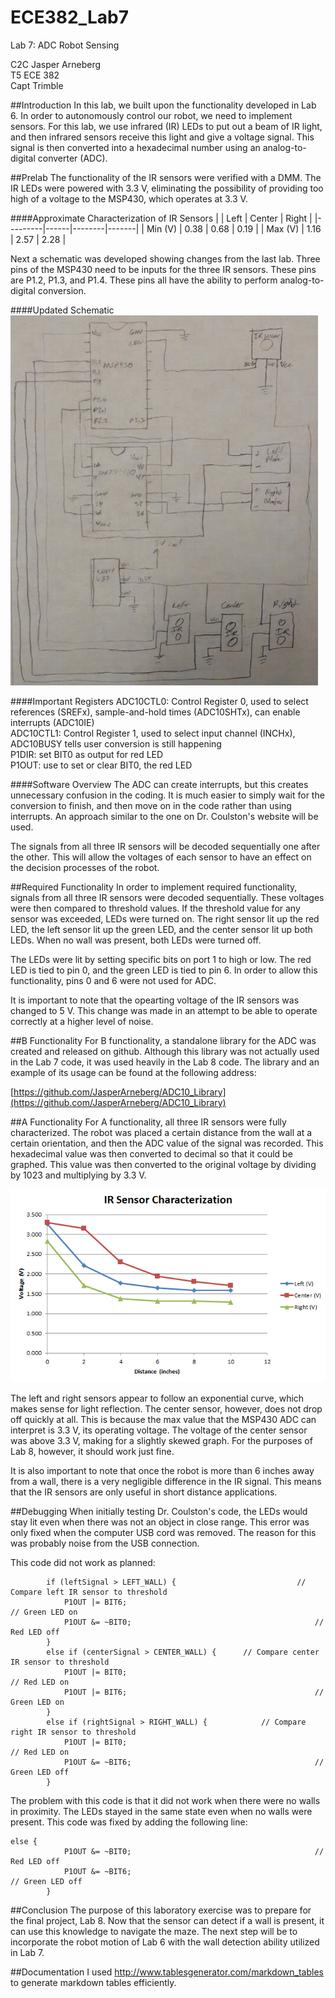 ECE382_Lab7
===========

Lab 7: ADC Robot Sensing

C2C Jasper Arneberg  
T5 ECE 382  
Capt Trimble  

##Introduction
In this lab, we built upon the functionality developed in Lab 6. In order to autonomously control our robot, we need to implement sensors. For this lab, we use infrared (IR) LEDs to put out a beam of IR light, and then infrared sensors receive this light and give a voltage signal. This signal is then converted into a hexadecimal number using an analog-to-digital converter (ADC).

##Prelab
The functionality of the IR sensors were verified with a DMM. The IR LEDs were powered with 3.3 V, eliminating the possibility of providing too high of a voltage to the MSP430, which operates at 3.3 V.

####Approximate Characterization of IR Sensors
|         | Left | Center | Right |
|---------|------|--------|-------|
| Min (V) | 0.38 | 0.68   | 0.19  |
| Max (V) | 1.16 | 2.57   | 2.28  |

Next a schematic was developed showing changes from the last lab. Three pins of the MSP430 need to be inputs for the three IR sensors. These pins are P1.2, P1.3, and P1.4. These pins all have the ability to perform analog-to-digital conversion.

####Updated Schematic
![alt text](https://github.com/JasperArneberg/ECE382_Lab7/blob/master/schematic.png?raw=true "Schematic")

####Important Registers
ADC10CTL0: Control Register 0, used to select references (SREFx), sample-and-hold times (ADC10SHTx), can enable interrupts (ADC10IE)  
ADC10CTL1: Control Register 1, used to select input channel (INCHx), ADC10BUSY tells user conversion is still happening  
P1DIR: set BIT0 as output for red LED  
P1OUT: use to set or clear BIT0, the red LED  

####Software Overview
The ADC can create interrupts, but this creates unnecessary confusion in the coding. It is much easier to simply wait for the conversion to finish, and then move on in the code rather than using interrupts. An approach similar to the one on Dr. Coulston's website will be used.  

The signals from all three IR sensors will be decoded sequentially one after the other. This will allow the voltages of each sensor to have an effect on the decision processes of the robot.

##Required Functionality
In order to implement required functionality, signals from all three IR sensors were decoded sequentially. These voltages were then compared to threshold values. If the threshold value for any sensor was exceeded, LEDs were turned on. The right sensor lit up the red LED, the left sensor lit up the green LED, and the center sensor lit up both LEDs. When no wall was present, both LEDs were turned off.

The LEDs were lit by setting specific bits on port 1 to high or low. The red LED is tied to pin 0, and the green LED is tied to pin 6. In order to allow this functionality, pins 0 and 6 were not used for ADC.

It is important to note that the opearting voltage of the IR sensors was changed to 5 V. This change was made in an attempt to be able to operate correctly at a higher level of noise. 

##B Functionality
For B functionality, a standalone library for the ADC was created and released on github. Although this library was not actually used in the Lab 7 code, it was used heavily in the Lab 8 code. The library and an example of its usage can be found at the following address:

[https://github.com/JasperArneberg/ADC10_Library](https://github.com/JasperArneberg/ADC10_Library)


##A Functionality
For A functionality, all three IR sensors were fully characterized. The robot was placed a certain distance from the wall at a certain orientation, and then the ADC value of the signal was recorded. This hexadecimal value was then converted to decimal so that it could be graphed. This value was then converted to the original voltage by dividing by 1023 and multiplying by 3.3 V.

![alt text](https://github.com/JasperArneberg/ECE382_Lab7/blob/master/characterization.png?raw=true "IR Sensor Characterization")

The left and right sensors appear to follow an exponential curve, which makes sense for light reflection. The center sensor, however, does not drop off quickly at all. This is because the max value that the MSP430 ADC can interpret is 3.3 V, its operating voltage. The voltage of the center sensor was above 3.3 V, making for a slightly skewed graph. For the purposes of Lab 8, however, it should work just fine.

It is also important to note that once the robot is more than 6 inches away from a wall, there is a very negligible difference in the IR signal. This means that the IR sensors are only useful in short distance applications.

##Debugging
When initially testing Dr. Coulston's code, the LEDs would stay lit even when there was not an object in close range. This error was only fixed when the computer USB cord was removed. The reason for this was probably noise from the USB connection.

This code did not work as planned:
```
		if (leftSignal > LEFT_WALL) {							// Compare left IR sensor to threshold
			P1OUT |= BIT6;										      // Green LED on
			P1OUT &= ~BIT0;	      									// Red LED off
		} 
		else if (centerSignal > CENTER_WALL) {		// Compare center IR sensor to threshold
			P1OUT |= BIT0;									    	  // Red LED on
			P1OUT |= BIT6;									      	// Green LED on
		} 
		else if (rightSignal > RIGHT_WALL) {			// Compare right IR sensor to threshold
			P1OUT |= BIT0;										      // Red LED on
			P1OUT &= ~BIT6;									      	// Green LED off
		} 
```

The problem with this code is that it did not work when there were no walls in proximity. The LEDs stayed in the same state even when no walls were present. This code was fixed by adding the following line:
```
else {
			P1OUT &= ~BIT0;									      	// Red LED off
			P1OUT &= ~BIT6;										      // Green LED off
		}
```

##Conclusion
The purpose of this laboratory exercise was to prepare for the final project, Lab 8. Now that the sensor can detect if a wall is present, it can use this knowledge to navigate the maze. The next step will be to incorporate the robot motion of Lab 6 with the wall detection ability utilized in Lab 7.

##Documentation
I used http://www.tablesgenerator.com/markdown_tables to generate markdown tables efficiently.  


